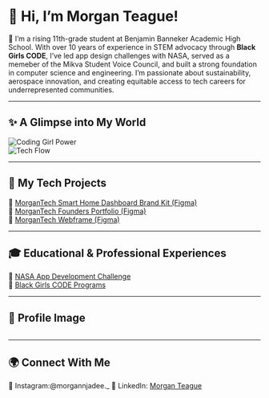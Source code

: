 

# 👋 Hi, I’m Morgan Teague!

🌟 I’m a rising 11th-grade student at Benjamin Banneker Academic High School. With over 10 years of experience in STEM advocacy through **Black Girls CODE**, I’ve led app design challenges with NASA, served as a memeber of the Mikva Student Voice Council, and built a strong foundation in computer science and engineering. I’m passionate about sustainability, aerospace innovation, and creating equitable access to tech careers for underrepresented communities.

---

## ✨ A Glimpse into My World

![Coding Girl Power](https://media.giphy.com/media/l0HlOvJ7yaacpuSas/giphy.gif)  
![Tech Flow](https://media.giphy.com/media/Y4z9olnoVl5QI/giphy.gif)

---

## 🧠 My Tech Projects  
📱 [MorganTech Smart Home Dashboard Brand Kit (Figma)](https://www.figma.com/design/4lR1M3009HEMnZ8mpUd2r0/Untitled?node-id=0-1&t=y5NLJM9SozGWE835-1)  
📱 [MorganTech Founders Portfolio (Figma)](https://www.figma.com/design/4lR1M3009HEMnZ8mpUd2r0/Untitled?node-id=5-22&t=y5NLJM9SozGWE835-1)  
📱 [MorganTech Webframe (Figma)](https://www.figma.com/design/4lR1M3009HEMnZ8mpUd2r0/Untitled?node-id=5-22&t=y5NLJM9SozGWE835-1)  


---

## 🎓 Educational & Professional Experiences  
🔗 [NASA App Development Challenge](https://www.nasa.gov/learning-resources/app-development-challenge/)  
🔗 [Black Girls CODE Programs](https://www.blackgirlscode.com/)

---

## 📸 Profile Image  
<img src="" />

---

## 🌍 Connect With Me  
📱 Instagram:@morgannjadee._ 
🔗 LinkedIn: [Morgan Teague](https://www.linkedin.com/in/morgan-teague-466852232/)  

